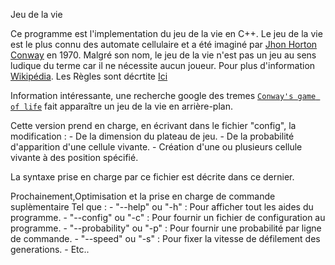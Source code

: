 Jeu de la vie

Ce programme est l'implementation du jeu de la vie en C++.
Le jeu de la vie est le plus connu des automate cellulaire et a été imaginé par <a href="https://fr.wikipedia.org/wiki/John_Horton_Conway">Jhon Horton Conway</a> en 1970.
Malgré son nom, le jeu de la vie n'est pas un jeu au sens ludique du terme car il ne nécessite aucun joueur.
Pour plus d'information <a href="https://fr.wikipedia.org/wiki/Jeu_de_la_vie">Wikipédia</a>.
Les Règles sont décrtite <a href="https://fr.wikipedia.org/wiki/Jeu_de_la_vie#R%C3%A8gles">Ici</a>

Information intéressante, une recherche google des tremes <a href="https://www.google.com/search?q=conway%27s+game+of+life">`Conway's game of life`</a> fait apparaître un jeu de la vie en arrière-plan.

Cette version prend en charge, en écrivant dans le fichier "config", la modification :
	- De la dimension du plateau de jeu.
	- De la probabilité d'apparition d'une cellule vivante.
	- Création d'une ou plusieurs cellule vivante à des position spécifié.

La syntaxe prise en charge par ce fichier est décrite dans ce dernier.

Prochainement,Optimisation et la prise en charge de commande suplèmentaire Tel que :
	- "--help" ou "-h" 			: Pour afficher tout les aides du programme.
	- "--config" ou "-c"		: Pour fournir un fichier de configuration au programme.
	- "--probability" ou "-p" 	: Pour fournir une probabilité par ligne de commande.
	- "--speed" ou "-s" 		: Pour fixer la vitesse de défilement des generations.
	- Etc..
